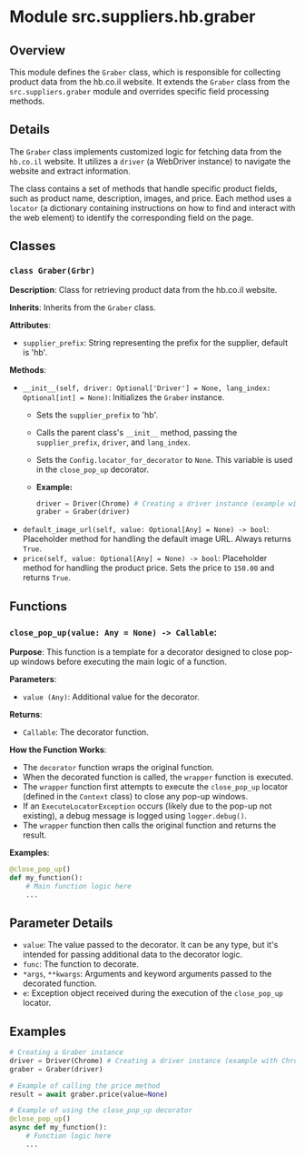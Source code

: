 # Module src.suppliers.hb.graber

## Overview

This module defines the `Graber` class, which is responsible for collecting product data from the hb.co.il website. It extends the `Graber` class from the `src.suppliers.graber` module and overrides specific field processing methods. 

## Details

The `Graber` class implements customized logic for fetching data from the `hb.co.il` website. It utilizes a `driver` (a WebDriver instance) to navigate the website and extract information. 

The class contains a set of methods that handle specific product fields, such as product name, description, images, and price. Each method uses a `locator` (a dictionary containing instructions on how to find and interact with the web element) to identify the corresponding field on the page.

## Classes

### `class Graber(Grbr)`

**Description**: Class for retrieving product data from the hb.co.il website.

**Inherits**: Inherits from the `Graber` class.

**Attributes**:

- `supplier_prefix`: String representing the prefix for the supplier, default is 'hb'.

**Methods**:

- `__init__(self, driver: Optional['Driver'] = None, lang_index: Optional[int] = None)`: Initializes the `Graber` instance.
    -  Sets the `supplier_prefix` to 'hb'.
    -  Calls the parent class's `__init__` method, passing the `supplier_prefix`, `driver`, and `lang_index`.
    -  Sets the `Config.locator_for_decorator` to `None`. This variable is used in the `close_pop_up` decorator.

    -  **Example:**
        ```python
        driver = Driver(Chrome) # Creating a driver instance (example with Chrome)
        graber = Graber(driver) 
        ```
- `default_image_url(self, value: Optional[Any] = None) -> bool`: Placeholder method for handling the default image URL. Always returns `True`.
- `price(self, value: Optional[Any] = None) -> bool`: Placeholder method for handling the product price. Sets the price to `150.00` and returns `True`.

## Functions

### `close_pop_up(value: Any = None) -> Callable`:

**Purpose**:  This function is a template for a decorator designed to close pop-up windows before executing the main logic of a function.

**Parameters**:

- `value (Any)`: Additional value for the decorator.

**Returns**:

- `Callable`: The decorator function.

**How the Function Works**:

- The `decorator` function wraps the original function.
- When the decorated function is called, the `wrapper` function is executed.
- The `wrapper` function first attempts to execute the `close_pop_up` locator (defined in the `Context` class) to close any pop-up windows.
- If an `ExecuteLocatorException` occurs (likely due to the pop-up not existing), a debug message is logged using `logger.debug()`.
- The `wrapper` function then calls the original function and returns the result.

**Examples**:

```python
@close_pop_up()
def my_function():
    # Main function logic here
    ...
```

## Parameter Details

- `value`: The value passed to the decorator. It can be any type, but it's intended for passing additional data to the decorator logic.
- `func`: The function to decorate.
- `*args`, `**kwargs`: Arguments and keyword arguments passed to the decorated function.
- `e`: Exception object received during the execution of the `close_pop_up` locator.

## Examples

```python
# Creating a Graber instance
driver = Driver(Chrome) # Creating a driver instance (example with Chrome)
graber = Graber(driver)

# Example of calling the price method
result = await graber.price(value=None) 

# Example of using the close_pop_up decorator
@close_pop_up()
async def my_function():
    # Function logic here
    ...
```